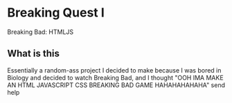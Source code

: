 # Breaking Quest I
Breaking Bad: HTMLJS

## What is this
Essentially a random-ass project I decided to make because I was bored in Biology and decided to watch Breaking Bad, and I thought "OOH IMA MAKE AN HTML JAVASCRIPT CSS BREAKING BAD GAME HAHAHAHAHAHA" send help
